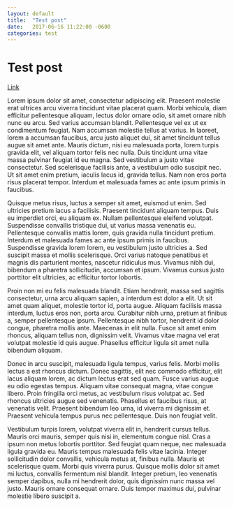 ```yaml
---
layout: default
title:  "Test post"
date:   2017-06-16 11:22:00 -0600
categories: test
---
```


# Test post
[Link](#)

Lorem ipsum dolor sit amet, consectetur adipiscing elit. Praesent molestie erat ultrices arcu viverra tincidunt vitae placerat quam. Morbi vehicula, diam efficitur pellentesque aliquam, lectus dolor ornare odio, sit amet ornare nibh nunc eu arcu. Sed varius accumsan blandit. Pellentesque vel ex ut ex condimentum feugiat. Nam accumsan molestie tellus at varius. In laoreet, lorem a accumsan faucibus, arcu justo aliquet dui, sit amet tincidunt tellus augue sit amet ante. Mauris dictum, nisi eu malesuada porta, lorem turpis gravida elit, vel aliquam tortor felis nec nulla. Duis tincidunt urna vitae massa pulvinar feugiat id eu magna. Sed vestibulum a justo vitae consectetur. Sed scelerisque facilisis ante, a vestibulum odio suscipit nec. Ut sit amet enim pretium, iaculis lacus id, gravida tellus. Nam non eros porta risus placerat tempor. Interdum et malesuada fames ac ante ipsum primis in faucibus.

Quisque metus risus, luctus a semper sit amet, euismod ut enim. Sed ultricies pretium lacus a facilisis. Praesent tincidunt aliquam tempus. Duis eu imperdiet orci, eu aliquam ex. Nullam pellentesque eleifend volutpat. Suspendisse convallis tristique dui, ut varius massa venenatis eu. Pellentesque convallis mattis lorem, quis gravida nulla tincidunt pretium. Interdum et malesuada fames ac ante ipsum primis in faucibus. Suspendisse gravida lorem lorem, eu vestibulum justo ultricies a. Sed suscipit massa et mollis scelerisque. Orci varius natoque penatibus et magnis dis parturient montes, nascetur ridiculus mus. Vivamus nibh dui, bibendum a pharetra sollicitudin, accumsan et ipsum. Vivamus cursus justo porttitor elit ultricies, ac efficitur tortor lobortis.

Proin non mi eu felis malesuada blandit. Etiam hendrerit, massa sed sagittis consectetur, urna arcu aliquam sapien, a interdum est dolor a elit. Ut sit amet quam aliquet, molestie tortor id, porta augue. Aliquam facilisis massa interdum, luctus eros non, porta arcu. Curabitur nibh urna, pretium at finibus a, semper pellentesque ipsum. Pellentesque nibh tortor, hendrerit id dolor congue, pharetra mollis ante. Maecenas in elit nulla. Fusce sit amet enim rhoncus, aliquam tellus non, dignissim velit. Vivamus vitae magna vel erat volutpat molestie id quis augue. Phasellus efficitur ligula sit amet nulla bibendum aliquam.

Donec in arcu suscipit, malesuada ligula tempus, varius felis. Morbi mollis lectus a est rhoncus dictum. Donec sagittis, elit nec commodo efficitur, elit lacus aliquam lorem, ac dictum lectus erat sed quam. Fusce varius augue eu odio egestas tempus. Aliquam vitae consequat magna, vitae congue libero. Proin fringilla orci metus, ac vestibulum risus volutpat ac. Sed rhoncus ultricies augue sed venenatis. Phasellus et faucibus risus, at venenatis velit. Praesent bibendum leo urna, id viverra mi dignissim et. Praesent vehicula tempus purus nec pellentesque. Duis non feugiat velit.

Vestibulum turpis lorem, volutpat viverra elit in, hendrerit cursus tellus. Mauris orci mauris, semper quis nisi in, elementum congue nisl. Cras a ipsum non metus lobortis porttitor. Sed feugiat quam neque, nec malesuada ligula gravida eu. Mauris tempus malesuada felis vitae lacinia. Integer sollicitudin dolor convallis, vehicula metus at, finibus nulla. Mauris et scelerisque quam. Morbi quis viverra purus. Quisque mollis dolor sit amet mi luctus, convallis fermentum nisl blandit. Integer pretium, leo venenatis semper dapibus, nulla mi hendrerit dolor, quis dignissim nunc massa vel justo. Mauris ornare consequat ornare. Duis tempor maximus dui, pulvinar molestie libero suscipit a.

